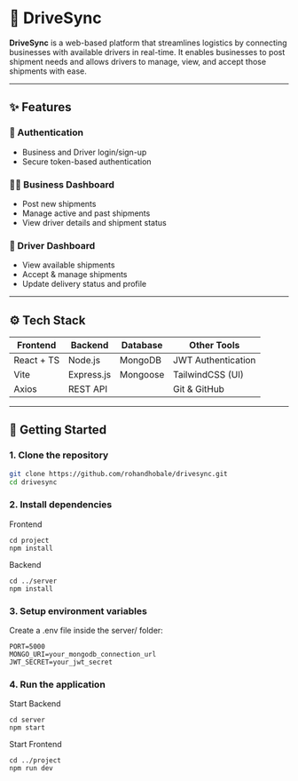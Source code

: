 # 🚚 DriveSync

**DriveSync** is a web-based platform that streamlines logistics by connecting businesses with available drivers in real-time. It enables businesses to post shipment needs and allows drivers to manage, view, and accept those shipments with ease.

---

## ✨ Features

### 🔐 Authentication
- Business and Driver login/sign-up
- Secure token-based authentication

### 🧑‍💼 Business Dashboard
- Post new shipments
- Manage active and past shipments
- View driver details and shipment status

### 🚛 Driver Dashboard
- View available shipments
- Accept & manage shipments
- Update delivery status and profile

---

## ⚙️ Tech Stack

| Frontend    | Backend     | Database     | Other Tools          |
|-------------|-------------|--------------|----------------------|
| React + TS  | Node.js     | MongoDB      | JWT Authentication   |
| Vite        | Express.js  | Mongoose     | TailwindCSS (UI)     |
| Axios       | REST API    |              | Git & GitHub         |

---

## 🚀 Getting Started

### 1. Clone the repository

```bash
git clone https://github.com/rohandhobale/drivesync.git
cd drivesync
```

### 2. Install dependencies
Frontend
```
cd project
npm install
```
Backend
```
cd ../server
npm install
```
### 3. Setup environment variables
Create a .env file inside the server/ folder:
```env
PORT=5000
MONGO_URI=your_mongodb_connection_url
JWT_SECRET=your_jwt_secret
```
### 4. Run the application
Start Backend
```
cd server
npm start
```
Start Frontend
``` 
cd ../project
npm run dev
```

